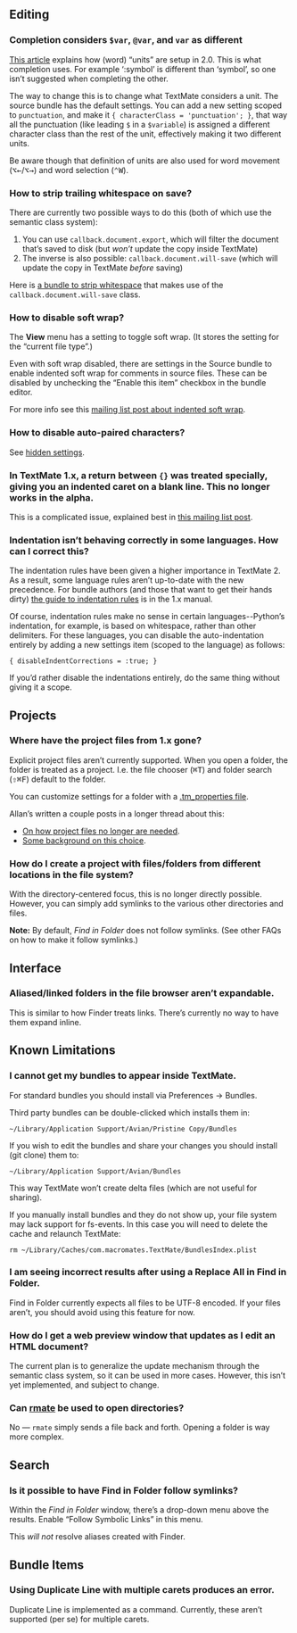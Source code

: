 ## Editing

### Completion considers `$var`, `@var`, and `var` as different

[This article](http://blog.macromates.com/2012/clever-completion/ "TextMate Blog » Clever Completion") explains how (word) “units” are setup in 2.0. This is what completion uses. For example ‘:symbol’ is different than ‘symbol’, so one isn’t suggested when completing the other.

The way to change this is to change what TextMate considers a unit. The source bundle has the default settings. You can add a new setting scoped to `punctuation`, and make it `{ characterClass = 'punctuation'; }`, that way all the punctuation (like leading `$` in a `$variable`) is assigned a different character class than the rest of the unit, effectively making it two different units.

Be aware though that definition of units are also used for word movement (<kbd>⌥←</kbd>/<kbd>⌥→</kbd>) and word selection (<kbd>⌃W</kbd>).

### How to strip trailing whitespace on save?

There are currently two possible ways to do this (both of which use the semantic class system):

1. You can use `callback.document.export`, which will filter the document that’s saved to disk (but *won’t* update the copy inside TextMate)
1. The inverse is also possible: `callback.document.will-save` (which will update the copy in TextMate *before* saving)

Here is [a bundle to strip whitespace](https://github.com/bomberstudios/Strip-Whitespace-On-Save.tmbundle) that makes use of the `callback.document.will-save` class.

### How to disable soft wrap?

The **View** menu has a setting to toggle soft wrap. (It stores the setting for the “current file type”.)

Even with soft wrap disabled, there are settings in the Source bundle to enable indented soft wrap for comments in source files. These can be disabled by unchecking the “Enable this item” checkbox in the bundle editor.

For more info see this [mailing list post about indented soft wrap](http://lists.macromates.com/textmate/2011-December/033547.html).

### How to disable auto-paired characters?

See [hidden settings](https://github.com/textmate/textmate/wiki/Hidden-Settings#disabling-auto-paired-characters).

### In TextMate 1.x, a return between `{}` was treated specially, giving you an indented caret on a blank line. This no longer works in the alpha.

This is a complicated issue, explained best in [this mailing list post](http://lists.macromates.com/textmate/2012-January/034108.html "[TxMt] Re: Indentation (TM2 R bundle)").

### Indentation isn’t behaving correctly in some languages. How can I correct this?

The indentation rules have been given a higher importance in TextMate 2. As a result, some language rules aren’t up-to-date with the new precedence. For bundle authors (and those that want to get their hands dirty) [the guide to indentation rules](http://manual.macromates.com/en/appendix#indentation_rules.html "TextMate Manual » Appendix") is in the 1.x manual.

Of course, indentation rules make no sense in certain languages--Python’s indentation, for example, is based on whitespace, rather than other delimiters. For these languages, you can disable the auto-indentation entirely by adding a new settings item (scoped to the language) as follows:

	{ disableIndentCorrections = :true; }

If you’d rather disable the indentations entirely, do the same thing without giving it a scope.


## Projects

### Where have the project files from 1.x gone?

Explicit project files aren’t currently supported. When you open a folder, the folder is treated as a project.  I.e. the file chooser (<kbd>⌘T</kbd>) and folder search (<kbd>⇧⌘F</kbd>) default to the folder.

You can customize settings for a folder with a [.tm_properties file](http://blog.macromates.com/2011/git-style-configuration/ "TextMate Blog » Git Style Configuration").

Allan’s written a couple posts in a longer thread about this:

- [On how project files no longer are needed](http://lists.macromates.com/textmate/2011-December/033403.html "[TxMt] Re: Projects are gone in TM2?").
- [Some background on this choice](http://lists.macromates.com/textmate/2011-December/033522.html "[TxMt] Re: Projects are gone in TM2?").

### How do I create a project with files/folders from different locations in the file system?

With the directory-centered focus, this is no longer directly possible. However, you can simply add symlinks to the various other directories and files.

**Note:** By default, *Find in Folder* does not follow symlinks. (See other FAQs on how to make it follow symlinks.)


## Interface

### Aliased/linked folders in the file browser aren’t expandable.

This is similar to how Finder treats links. There’s currently no way to have them expand inline.


## Known Limitations

### I cannot get my bundles to appear inside TextMate. 

For standard bundles you should install via Preferences → Bundles.

Third party bundles can be double-clicked which installs them in:

	~/Library/Application Support/Avian/Pristine Copy/Bundles

If you wish to edit the bundles and share your changes you should install (git clone) them to:

	~/Library/Application Support/Avian/Bundles

This way TextMate won’t create delta files (which are not useful for sharing).

If you manually install bundles and they do not show up, your file system may lack support for fs-events. In this case you will need to delete the cache and relaunch TextMate:

	rm ~/Library/Caches/com.macromates.TextMate/BundlesIndex.plist

### I am seeing incorrect results after using a Replace All in Find in Folder.

Find in Folder currently expects all files to be UTF-8 encoded. If your files aren’t, you should avoid using this feature for now.

### How do I get a web preview window that updates as I edit an HTML document?

The current plan is to generalize the update mechanism through the semantic class system, so it can be used in more cases. However, this isn’t yet implemented, and subject to change.

### Can [rmate](http://blog.macromates.com/2011/mate-and-rmate/ "TextMate Blog » mate and rmate") be used to open directories?

No — `rmate` simply sends a file back and forth. Opening a folder is way more complex.


## Search

### Is it possible to have Find in Folder follow symlinks?

Within the *Find in Folder* window, there’s a drop-down menu above the results. Enable “Follow Symbolic Links” in this menu.

This *will not* resolve aliases created with Finder.

## Bundle Items

### Using Duplicate Line with multiple carets produces an error.

Duplicate Line is implemented as a command. Currently, these aren’t supported (per se) for multiple carets.